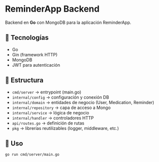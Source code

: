 # ReminderApp Backend

Backend en **Go** con MongoDB para la aplicación ReminderApp.

## 🚀 Tecnologías
- Go
- Gin (framework HTTP)
- MongoDB
- JWT para autenticación

## 📂 Estructura
- `cmd/server` → entrypoint (main.go)
- `internal/config` → configuración y conexión DB
- `internal/domain` → entidades de negocio (User, Medication, Reminder)
- `internal/repository` → capa de acceso a Mongo
- `internal/service` → lógica de negocio
- `internal/handler` → controladores HTTP
- `api/routes.go` → definición de rutas
- `pkg` → librerías reutilizables (logger, middleware, etc.)

## 🔧 Uso
```bash
go run cmd/server/main.go
